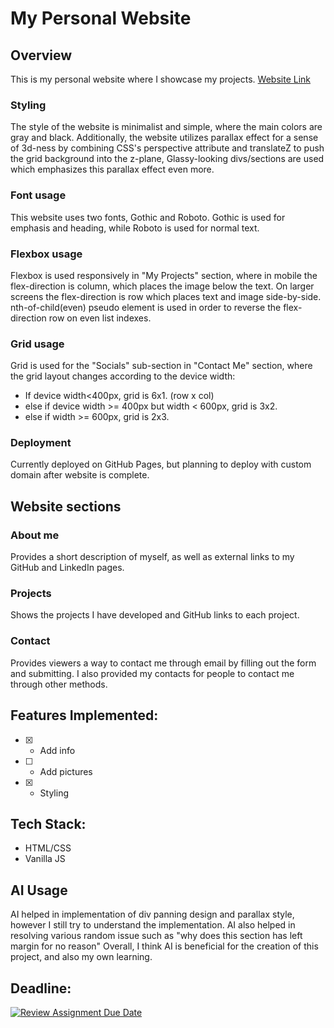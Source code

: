 # My Personal Website

## Overview

This is my personal website where I showcase my projects.
<a target="_blank" href="https://revou-fsse-jun25.github.io/milestone-1-regencode/">
    Website Link
<a>

### Styling
The style of the website is minimalist and simple, where the main colors are gray and black.
Additionally, the website utilizes parallax effect for a sense of 3d-ness by combining 
CSS's perspective attribute and translateZ to push the grid background into the z-plane,
Glassy-looking divs/sections are used which emphasizes this parallax effect even more.

### Font usage
This website uses two fonts, Gothic and Roboto. Gothic is used for emphasis
and heading, while Roboto is used for normal text.

### Flexbox usage
Flexbox is used responsively in "My Projects" section, where in mobile the
flex-direction is column, which places the image below the text. On larger screens
the flex-direction is row which places text and image side-by-side.
nth-of-child(even) pseudo element is used in order to reverse the flex-direction row
on even list indexes.

### Grid usage
Grid is used for the "Socials" sub-section in "Contact Me" section, where the grid
layout changes according to the device width:
- If device width<400px, grid is 6x1. (row x col)
- else if device width >= 400px but width < 600px, grid is 3x2.
- else if width >= 600px, grid is 2x3.

### Deployment
Currently deployed on GitHub Pages, but planning to deploy with custom domain after website is complete.


## Website sections

### About me
Provides a short description of myself, as well as external links to my GitHub and LinkedIn pages.

### Projects
Shows the projects I have developed and GitHub links to each project.

### Contact
Provides viewers a way to contact me through email by filling out the form and submitting.
I also provided my contacts for people to contact me through other methods.

## Features Implemented:

- [x] - Add info

- [ ] - Add pictures

- [x] - Styling 


## Tech Stack:
- HTML/CSS
- Vanilla JS

## AI Usage

AI helped in implementation of div panning design and parallax style,
however I still try to understand the implementation.
AI also helped in resolving various random issue such as "why does this section 
has left margin for no reason" 
Overall, I think AI is beneficial for the creation of this project, and also my own
learning.


## Deadline:

[![Review Assignment Due Date](https://classroom.github.com/assets/deadline-readme-button-22041afd0340ce965d47ae6ef1cefeee28c7c493a6346c4f15d667ab976d596c.svg)](https://classroom.github.com/a/akoVEwkh)
